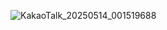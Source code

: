
![KakaoTalk_20250514_001519688](https://github.com/user-attachments/assets/09b76873-de53-455d-8940-42464e428bbc)
